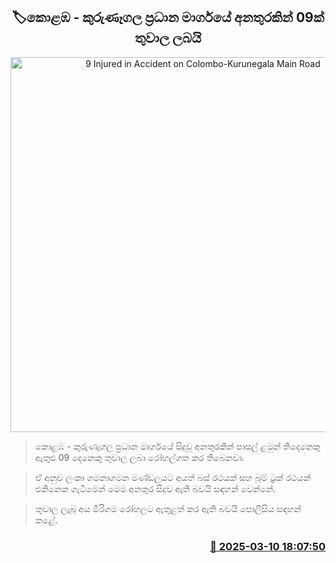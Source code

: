 <p align='center'><b><h2 align='center' title='9 Injured in Accident on Colombo-Kurunegala Main Road'>🏷කොළඹ - කුරුණෑගල ප්‍රධාන මාර්ගයේ අනතුරකින් 09ක් තුවාල ලබයි</h2></b></p>
<p align='center'><img src='https://helakuru.sgp1.cdn.digitaloceanspaces.com/esana/images/lib/accident-new.jpg' width='600' alt='9 Injured in Accident on Colombo-Kurunegala Main Road'></p>

> කොළඹ - කුරුණෑගල ප්‍රධාන මාර්ගයේ සිදුවූ අනතුරකින් පාසල් ළමුන් තිදෙනෙකු ඇතුළු 09 දෙනෙකු තුවාල ලබා රෝහල්ගත කර තිබෙනවා.

> ඒ අනුව ලංකා ගමනාගමන මණ්ඩලයට අයත් බස් රථයක් සහ බූම් ට්‍රක් රථයක් එකිනෙක ගැටීමෙන් මෙම අනතුර සිදුව ඇති බවයි සඳහන් වෙන්නේ.

> තුවාල ලැබූ අය මීරිගම රෝහලට ඇතුළත් කර ඇති බවයි පොලීසිය සඳහන් කළේ.



<h3 align='right'><a href='https://www.helakuru.lk/esana/p/108214/'>📅 2025-03-10 18:07:50</a></h3>
